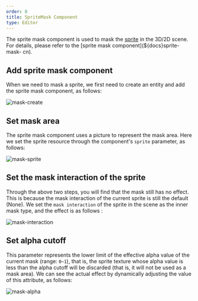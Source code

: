 ```yaml
---
order: 8
title: SpriteMask Component
type: Editor
---
```


The sprite mask component is used to mask the [sprite](${docs}editor-sprite-renderer-cn) in the 3D/2D scene. For details, please refer to the [sprite mask component](${docs}sprite-mask- cn).

## Add sprite mask component

When we need to mask a sprite, we first need to create an entity and add the sprite mask component, as follows:

![mask-create](https://gw.alipayobjects.com/zos/OasisHub/cb173a1d-addd-4ad0-bf23-83a7817200cd/mask-create.gif)

## Set mask area

The sprite mask component uses a picture to represent the mask area. Here we set the sprite resource through the component's `sprite` parameter, as follows:

![mask-sprite](https://gw.alipayobjects.com/zos/OasisHub/cec92229-02a6-404c-a6fb-f95088bd40aa/mask-sprite.gif)

## Set the mask interaction of the sprite

Through the above two steps, you will find that the mask still has no effect. This is because the mask interaction of the current sprite is still the default (None). We set the `mask interaction` of the sprite in the scene as the inner mask type, and the effect is as follows :

![mask-interaction](https://gw.alipayobjects.com/zos/OasisHub/1d774f89-164f-46c8-9996-9cda918d074e/image-20210722105530953.png)

## Set alpha cutoff

This parameter represents the lower limit of the effective alpha value of the current mask (range: `0~1`), that is, the sprite texture whose alpha value is less than the alpha cutoff will be discarded (that is, it will not be used as a mask area). We can see the actual effect by dynamically adjusting the value of this attribute, as follows:

![mask-alpha](https://gw.alipayobjects.com/zos/OasisHub/43c857ba-bdc2-4e74-af6a-9bd5fd2fbec3/mask-alpha.gif)

